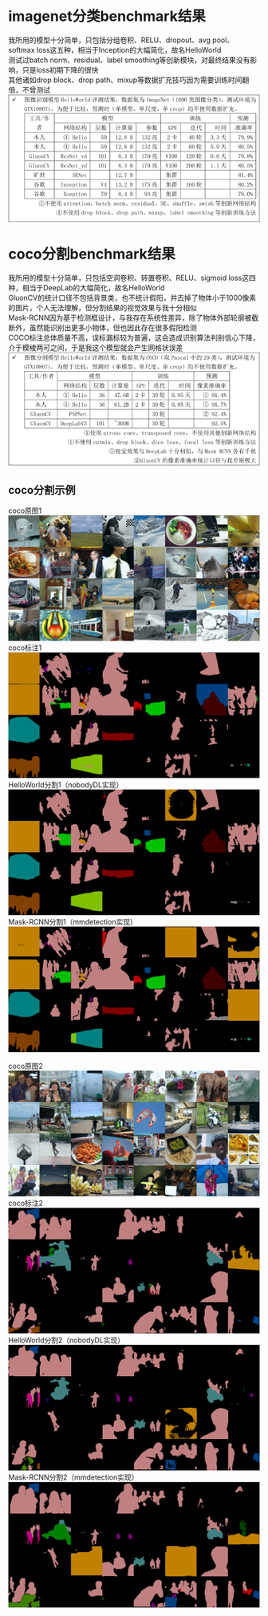 # imagenet分类benchmark结果
我所用的模型十分简单，只包括分组卷积、RELU、dropout、avg pool、softmax loss这五种，相当于Inception的大幅简化，故名HelloWorld  
测试过batch norm、residual、label smoothing等创新模块，对最终结果没有影响，只是loss初期下降的很快  
其他诸如drop block、drop path、mixup等数据扩充技巧因为需要训练时间翻倍，不曾测试  
![imagenet分类](20200802190159.png)

# coco分割benchmark结果
我所用的模型十分简单，只包括空洞卷积、转置卷积、RELU、sigmoid loss这四种，相当于DeepLab的大幅简化，故名HelloWorld  
GluonCV的统计口径不包括背景类，也不统计假阳，并去掉了物体小于1000像素的图片，个人无法理解，但分割结果的视觉效果与我十分相似  
Mask-RCNN因为基于检测框设计，与我存在系统性差异，除了物体外部轮廓被截断外，虽然能识别出更多小物体，但也因此存在很多假阳检测  
COCO标注总体质量不高，误标漏标较为普遍，这会造成识别算法判别信心下降，介于模棱两可之间，于是我这个模型就会产生网格状误差  
![coco分割benchmark结果](20200802190214.png)

## coco分割示例
coco原图1
![coco原图1](20200801121730.png)
coco标注1
![coco标注1](20200801120441.png)
HelloWorld分割1（nobodyDL实现）
![HelloWorld分割1](20200801120608.png)
Mask-RCNN分割1（mmdetection实现）
![Mask-RCNN分割1](20200801121555.png)



coco原图2
![coco原图2](20200801122545.png)
coco标注2
![coco标注2](20200801122309.png)
HelloWorld分割2（nobodyDL实现）
![HelloWorld分割2](20200801122420.png)
Mask-RCNN分割2（mmdetection实现）
![Mask-RCNN分割2](20200801122446.png)

